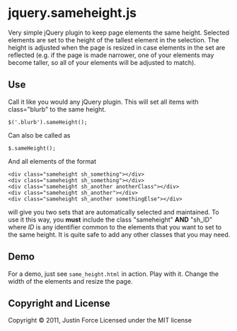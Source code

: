 jquery.sameheight.js
=====================

Very simple jQuery plugin to keep page elements the same height. Selected
elements are set to the height of the tallest element in the selection. The
height is adjusted when the page is resized in case elements in the set are
reflected (e.g. if the page is made narrower, one of your elements may become
taller, so all of your elements will be adjusted to match).

Use
---------------------

Call it like you would any jQuery plugin. This will set all items with
class="blurb" to the same height.

    $('.blurb').sameHeight();

Can also be called as

    $.sameHeight();

And all elements of the format

    <div class="sameheight sh_something"></div>
    <div class="sameheight sh_something"></div>
    <div class="sameheight sh_another anotherClass"></div>
    <div class="sameheight sh_another"></div>
    <div class="sameheight sh_another somethingElse"></div>

will give you two sets that are automatically selected and maintained. To use
it this way, you __must__ include the class "sameheight" __AND__ "sh_ID" where _ID_
is any identifier common to the elements that you want to set to the same
height. It is quite safe to add any other classes that you may need.

Demo
---------------------

For a demo, just see `same_height.html` in action. Play with it. Change the
width of the elements and resize the page.

Copyright and License
---------------------

Copyright © 2011, Justin Force
Licensed under the MIT license

